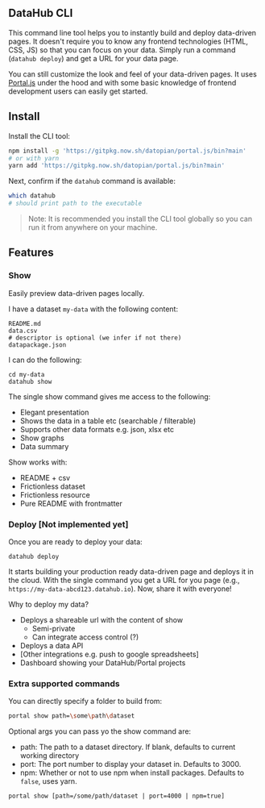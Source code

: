 ## DataHub CLI

This command line tool helps you to instantly build and deploy data-driven pages. It doesn't require you to know any frontend technologies (HTML, CSS, JS) so that you can focus on your data. Simply run a command (`datahub deploy`) and get a URL for your data page.

You can still customize the look and feel of your data-driven pages. It uses [Portal.js][] under the hood and with some basic knowledge of frontend development users can easily get started.

[Portal.js]: https://portaljs.org/learn

## Install

Install the CLI tool:

```bash
npm install -g 'https://gitpkg.now.sh/datopian/portal.js/bin?main'
# or with yarn
yarn add 'https://gitpkg.now.sh/datopian/portal.js/bin?main'
```

Next, confirm if the `datahub` command is available:

```bash
which datahub
# should print path to the executable
```

> Note: It is recommended you install the CLI tool globally so you can run it from anywhere on your machine.

## Features

### Show

Easily preview data-driven pages locally. 

I have a dataset `my-data` with the following content:

```
README.md
data.csv
# descriptor is optional (we infer if not there) 
datapackage.json
```

I can do the following:

```
cd my-data
datahub show
```

The single show command gives me access to the following:

* Elegant presentation
* Shows the data in a table etc (searchable / filterable)
* Supports other data formats e.g. json, xlsx etc
* Show graphs
* Data summary

Show works with:

* README + csv
* Frictionless dataset
* Frictionless resource
* Pure README with frontmatter
 
### Deploy [Not implemented yet]

Once you are ready to deploy your data:

```
datahub deploy
```

It starts building your production ready data-driven page and deploys it in the cloud. With the single command you get a URL for you page (e.g., `https://my-data-abcd123.datahub.io`). Now, share it with everyone!

Why to deploy my data?

* Deploys a shareable url with the content of show
    * Semi-private
    * Can integrate access control (?)
* Deploys a data API
* [Other integrations e.g. push to google spreadsheets]
* Dashboard showing your DataHub/Portal projects

### Extra supported commands 
You can directly specify a folder to build from:
```bash
portal show path=\some\path\dataset 
```

Optional args you can pass yo the show command are:

- path: The path to a dataset directory. If blank, defaults to current working directory
- port: The port number to display your dataset in. Defaults to 3000.
- npm: Whether or not to use npm when install packages. Defaults to `false`, uses yarn. 

```
portal show [path=/some/path/dataset | port=4000 | npm=true]
```